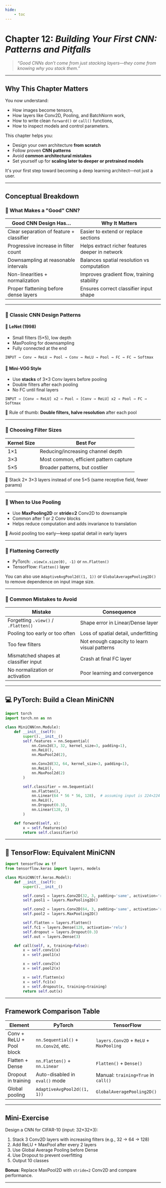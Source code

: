 ```yaml
---
hide:
    - toc
---
```


# Chapter 12: *Building Your First CNN: Patterns and Pitfalls*

> *“Good CNNs don’t come from just stacking layers—they come from knowing why you stack them.”*

---

## Why This Chapter Matters

You now understand:

* How images become tensors,
* How layers like Conv2D, Pooling, and BatchNorm work,
* How to write clean `forward()` or `call()` functions,
* How to inspect models and control parameters.

This chapter helps you:

* Design your own architecture **from scratch**
* Follow proven **CNN patterns**
* Avoid **common architectural mistakes**
* Set yourself up for **scaling later to deeper or pretrained models**

It's your first step toward becoming a deep learning architect—not just a user.

---

## Conceptual Breakdown

### 🔹 What Makes a "Good" CNN?

| Good CNN Design Has…                     | Why It Matters                                  |
| ---------------------------------------- | ----------------------------------------------- |
| Clear separation of feature + classifier | Easier to extend or replace sections            |
| Progressive increase in filter count     | Helps extract richer features deeper in network |
| Downsampling at reasonable intervals     | Balances spatial resolution vs computation      |
| Non-linearities + normalization          | Improves gradient flow, training stability      |
| Proper flattening before dense layers    | Ensures correct classifier input shape          |

---

### 🔹 Classic CNN Design Patterns

#### 🧱 LeNet (1998)

* Small filters (5×5), low depth
* MaxPooling for downsampling
* Fully connected at the end

```text
INPUT → Conv → ReLU → Pool → Conv → ReLU → Pool → FC → FC → Softmax
```

#### 🧱 Mini-VGG Style

* Use **stacks** of 3×3 Conv layers before pooling
* Double filters after each pooling
* No FC until final layers

```text
INPUT → [Conv → ReLU] x2 → Pool → [Conv → ReLU] x2 → Pool → FC → Softmax
```

📌 Rule of thumb: **Double filters, halve resolution** after each pool

---

### 🔹 Choosing Filter Sizes

| Kernel Size | Best For                               |
| ----------- | -------------------------------------- |
| 1×1         | Reducing/increasing channel depth      |
| 3×3         | Most common, efficient pattern capture |
| 5×5         | Broader patterns, but costlier         |

📌 Stack 2× 3×3 layers instead of one 5×5 (same receptive field, fewer params)

---

### 🔹 When to Use Pooling

* Use **MaxPooling2D** or **stride=2** Conv2D to downsample
* Common after 1 or 2 Conv blocks
* Helps reduce computation and adds invariance to translation

📌 Avoid pooling too early—keep spatial detail in early layers

---

### 🔹 Flattening Correctly

* PyTorch: `.view(x.size(0), -1)` or `nn.Flatten()`
* TensorFlow: `Flatten()` layer

You can also use `AdaptiveAvgPool2d((1, 1))` or `GlobalAveragePooling2D()` to remove dependence on input image size.

---

### 🔹 Common Mistakes to Avoid

| Mistake                               | Consequence                                  |
| ------------------------------------- | -------------------------------------------- |
| Forgetting `.view()` / `.Flatten()`   | Shape error in Linear/Dense layer            |
| Pooling too early or too often        | Loss of spatial detail, underfitting         |
| Too few filters                       | Not enough capacity to learn visual patterns |
| Mismatched shapes at classifier input | Crash at final FC layer                      |
| No normalization or activation        | Poor learning and convergence                |

---

## 💻 PyTorch: Build a Clean MiniCNN

```python
import torch
import torch.nn as nn

class MiniCNN(nn.Module):
    def __init__(self):
        super().__init__()
        self.features = nn.Sequential(
            nn.Conv2d(3, 32, kernel_size=3, padding=1),
            nn.ReLU(),
            nn.MaxPool2d(2),

            nn.Conv2d(32, 64, kernel_size=3, padding=1),
            nn.ReLU(),
            nn.MaxPool2d(2)
        )

        self.classifier = nn.Sequential(
            nn.Flatten(),
            nn.Linear(64 * 56 * 56, 128),  # assuming input is 224×224
            nn.ReLU(),
            nn.Dropout(0.3),
            nn.Linear(128, 3)
        )

    def forward(self, x):
        x = self.features(x)
        return self.classifier(x)
```

---

## 🧪 TensorFlow: Equivalent MiniCNN

```python
import tensorflow as tf
from tensorflow.keras import layers, models

class MiniCNN(tf.keras.Model):
    def __init__(self):
        super().__init__()

        self.conv1 = layers.Conv2D(32, 3, padding='same', activation='relu')
        self.pool1 = layers.MaxPooling2D()

        self.conv2 = layers.Conv2D(64, 3, padding='same', activation='relu')
        self.pool2 = layers.MaxPooling2D()

        self.flatten = layers.Flatten()
        self.fc1 = layers.Dense(128, activation='relu')
        self.dropout = layers.Dropout(0.3)
        self.out = layers.Dense(3)

    def call(self, x, training=False):
        x = self.conv1(x)
        x = self.pool1(x)

        x = self.conv2(x)
        x = self.pool2(x)

        x = self.flatten(x)
        x = self.fc1(x)
        x = self.dropout(x, training=training)
        return self.out(x)
```

---

## Framework Comparison Table

| Element                  | PyTorch                               | TensorFlow                              |
| ------------------------ | ------------------------------------- | --------------------------------------- |
| Conv + ReLU + Pool block | `nn.Sequential()` + `nn.Conv2d`, etc. | `layers.Conv2D` + `ReLU` + `MaxPooling` |
| Flatten + Dense          | `nn.Flatten()` + `nn.Linear`          | `Flatten()` + `Dense()`                 |
| Dropout in training      | Auto-disabled in `eval()` mode        | Manual: `training=True` in `call()`     |
| Global pooling           | `AdaptiveAvgPool2d((1, 1))`           | `GlobalAveragePooling2D()`              |

---

## Mini-Exercise

Design a CNN for CIFAR-10 (input: 32×32×3):

1. Stack 3 Conv2D layers with increasing filters (e.g., 32 → 64 → 128)
2. Add ReLU + MaxPool after every 2 layers
3. Use Global Average Pooling before Dense
4. Use Dropout to prevent overfitting
5. Output 10 classes

**Bonus**: Replace MaxPool2D with `stride=2` Conv2D and compare performance.

---